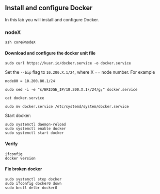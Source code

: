 ## Install and configure Docker

In this lab you will install and configure Docker.

### nodeX

```
ssh core@nodeX
```

#### Download and configure the docker unit file

```
sudo curl https://kuar.io/docker.service -o docker.service
```

Set the `--bip` flag to `10.200.X.1/24`, where X == node number. For example 

```
node80 = 10.200.80.1/24
```

```
sudo sed -i -e "s/BRIDGE_IP/10.200.X.1\/24/g;" docker.service
```
```
cat docker.service
```

```
sudo mv docker.service /etc/systemd/system/docker.service
```

Start docker:

```
sudo systemctl daemon-reload
sudo systemctl enable docker
sudo systemctl start docker
```

#### Verify

```
ifconfig
docker version
```

#### Fix broken docker

```
sudo systemctl stop docker
sudo ifconfig docker0 down
sudo brctl delbr docker0
```
